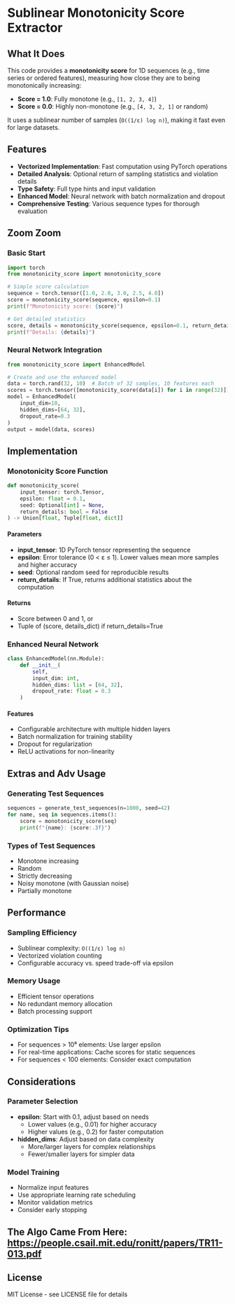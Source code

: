 # Sublinear Monotonicity Score Extractor

## What It Does
This code provides a **monotonicity score** for 1D sequences (e.g., time series or ordered features), measuring how close they are to being monotonically increasing:
- **Score = 1.0**: Fully monotone (e.g., `[1, 2, 3, 4]`)
- **Score = 0.0**: Highly non-monotone (e.g., `[4, 3, 2, 1]` or random)

It uses a sublinear number of samples (`O((1/ε) log n)`), making it fast even for large datasets.

## Features
- **Vectorized Implementation**: Fast computation using PyTorch operations
- **Detailed Analysis**: Optional return of sampling statistics and violation details
- **Type Safety**: Full type hints and input validation
- **Enhanced Model**: Neural network with batch normalization and dropout
- **Comprehensive Testing**: Various sequence types for thorough evaluation


## Zoom Zoom

### Basic Start
```python
import torch
from monotonicity_score import monotonicity_score

# Simple score calculation
sequence = torch.tensor([1.0, 2.0, 3.0, 2.5, 4.0])
score = monotonicity_score(sequence, epsilon=0.1)
print(f"Monotonicity score: {score}")

# Get detailed statistics
score, details = monotonicity_score(sequence, epsilon=0.1, return_details=True)
print(f"Details: {details}")
```

### Neural Network Integration
```python
from monotonicity_score import EnhancedModel

# Create and use the enhanced model
data = torch.rand(32, 10)  # Batch of 32 samples, 10 features each
scores = torch.tensor([monotonicity_score(data[i]) for i in range(32)])
model = EnhancedModel(
    input_dim=10, 
    hidden_dims=[64, 32], 
    dropout_rate=0.3
)
output = model(data, scores)
```

## Implementation 

### Monotonicity Score Function
```python
def monotonicity_score(
    input_tensor: torch.Tensor, 
    epsilon: float = 0.1, 
    seed: Optional[int] = None,
    return_details: bool = False
) -> Union[float, Tuple[float, dict]]
```

#### Parameters
- **input_tensor**: 1D PyTorch tensor representing the sequence
- **epsilon**: Error tolerance (0 < ε ≤ 1). Lower values mean more samples and higher accuracy
- **seed**: Optional random seed for reproducible results
- **return_details**: If True, returns additional statistics about the computation

#### Returns
- Score between 0 and 1, or
- Tuple of (score, details_dict) if return_details=True

### Enhanced Neural Network
```python
class EnhancedModel(nn.Module):
    def __init__(
        self, 
        input_dim: int,
        hidden_dims: list = [64, 32],
        dropout_rate: float = 0.3
    )
```

#### Features
- Configurable architecture with multiple hidden layers
- Batch normalization for training stability
- Dropout for regularization
- ReLU activations for non-linearity

## Extras and Adv Usage

### Generating Test Sequences
```python
sequences = generate_test_sequences(n=1000, seed=42)
for name, seq in sequences.items():
    score = monotonicity_score(seq)
    print(f"{name}: {score:.3f}")
```

### Types of Test Sequences
- Monotone increasing
- Random
- Strictly decreasing
- Noisy monotone (with Gaussian noise)
- Partially monotone

## Performance 

### Sampling Efficiency
- Sublinear complexity: `O((1/ε) log n)`
- Vectorized violation counting
- Configurable accuracy vs. speed trade-off via epsilon

### Memory Usage
- Efficient tensor operations
- No redundant memory allocation
- Batch processing support

### Optimization Tips
- For sequences > 10⁶ elements: Use larger epsilon
- For real-time applications: Cache scores for static sequences
- For sequences < 100 elements: Consider exact computation

## Considerations

### Parameter Selection
- **epsilon**: Start with 0.1, adjust based on needs
  - Lower values (e.g., 0.01) for higher accuracy
  - Higher values (e.g., 0.2) for faster computation
- **hidden_dims**: Adjust based on data complexity
  - More/larger layers for complex relationships
  - Fewer/smaller layers for simpler data

### Model Training
- Normalize input features
- Use appropriate learning rate scheduling
- Monitor validation metrics
- Consider early stopping

## The Algo Came From Here: https://people.csail.mit.edu/ronitt/papers/TR11-013.pdf

## License
MIT License - see LICENSE file for details
